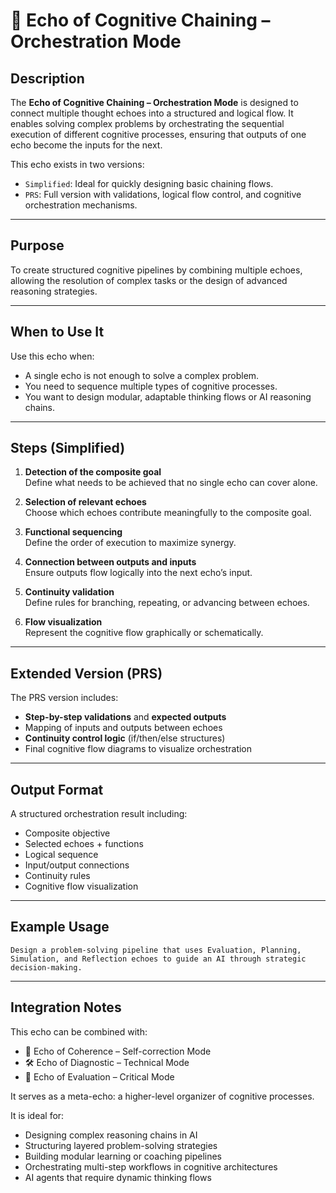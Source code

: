 # 🧩 Echo of Cognitive Chaining – Orchestration Mode

## Description

The **Echo of Cognitive Chaining – Orchestration Mode** is designed to connect multiple thought echoes into a structured and logical flow. It enables solving complex problems by orchestrating the sequential execution of different cognitive processes, ensuring that outputs of one echo become the inputs for the next.

This echo exists in two versions:

- `Simplified`: Ideal for quickly designing basic chaining flows.
- `PRS`: Full version with validations, logical flow control, and cognitive orchestration mechanisms.

---

## Purpose

To create structured cognitive pipelines by combining multiple echoes, allowing the resolution of complex tasks or the design of advanced reasoning strategies.

---

## When to Use It

Use this echo when:

- A single echo is not enough to solve a complex problem.
- You need to sequence multiple types of cognitive processes.
- You want to design modular, adaptable thinking flows or AI reasoning chains.

---

## Steps (Simplified)

1. **Detection of the composite goal**  
   Define what needs to be achieved that no single echo can cover alone.

2. **Selection of relevant echoes**  
   Choose which echoes contribute meaningfully to the composite goal.

3. **Functional sequencing**  
   Define the order of execution to maximize synergy.

4. **Connection between outputs and inputs**  
   Ensure outputs flow logically into the next echo’s input.

5. **Continuity validation**  
   Define rules for branching, repeating, or advancing between echoes.

6. **Flow visualization**  
   Represent the cognitive flow graphically or schematically.

---

## Extended Version (PRS)

The PRS version includes:

- **Step-by-step validations** and **expected outputs**
- Mapping of inputs and outputs between echoes
- **Continuity control logic** (if/then/else structures)
- Final cognitive flow diagrams to visualize orchestration

---

## Output Format

A structured orchestration result including:

- Composite objective
- Selected echoes + functions
- Logical sequence
- Input/output connections
- Continuity rules
- Cognitive flow visualization

---

## Example Usage

```text
Design a problem-solving pipeline that uses Evaluation, Planning, Simulation, and Reflection echoes to guide an AI through strategic decision-making.
```

---

## Integration Notes

This echo can be combined with:

- 🧭 Echo of Coherence – Self-correction Mode
- 🛠️ Echo of Diagnostic – Technical Mode
- 🧪 Echo of Evaluation – Critical Mode

It serves as a meta-echo: a higher-level organizer of cognitive processes.

It is ideal for:

- Designing complex reasoning chains in AI
- Structuring layered problem-solving strategies
- Building modular learning or coaching pipelines
- Orchestrating multi-step workflows in cognitive architectures
- AI agents that require dynamic thinking flows
